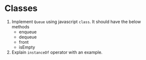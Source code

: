 # Classes
1. Implement `Queue` using javascript `class`. It should have the below methods
    * enqueue
    * dequeue
    * front
    * isEmpty
2. Explain `instanceOf` operator with an example.